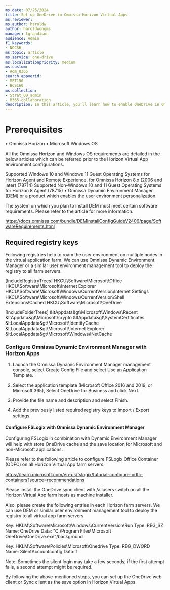 ```yaml
---
ms.date: 07/25/2024
title: Set up OneDrive in Omnissa Horizon Virtual Apps
ms.reviewer: 
ms.author: haroldw
author: haroldwongms
manager: tgrandison
audience: Admin
f1.keywords:
- NOCSH
ms.topic: article
ms.service: one-drive
ms.localizationpriority: medium
ms.custom:
- Adm_O365
search.appverid:
- MET150
- BCS160
ms.collection:
- Strat_OD_admin
- M365-collaboration
description: In this article, you'll learn how to enable OneDrive in Omnissa Horizon Virtual Apps.
---
```


# Prerequisites

•	Omnissa Horizon 
•	Microsoft Windows OS

All the Omnissa Horizon and Windows OS requirements are detailed in the below articles which can be referred prior to the Horizon Virtual App environment configurations.

Supported Windows 10 and Windows 11 Guest Operating Systems for Horizon Agent and Remote Experience, for Omnissa Horizon 8.x (2006 and later) (78714)
Supported Non-Windows 10 and 11 Guest Operating Systems for Horizon 8 Agent (78715)
•	Omnissa Dynamic Environment Manager (DEM) or a product which enables the user environment personalization. 

The system on which you plan to install DEM must meet certain software requirements.
Please refer to the article for more information.

https://docs.omnissa.com/bundle/DEMInstallConfigGuideV2406/page/SoftwareRequirements.html

## Required registry keys

Following registries help to roam the user environment on multiple nodes in the virtual application farm. We can use Omnissa Dynamic Environment Manager or a similar user environment management tool to deploy the registry to all farm servers.

[IncludeRegistryTrees]
HKCU\Software\Microsoft\Office
HKCU\Software\Microsoft\Internet Explorer
HKCU\Software\Microsoft\Windows\CurrentVersion\Internet Settings
HKCU\Software\Microsoft\Windows\CurrentVersion\Shell Extensions\Cached
HKCU\Software\Microsoft\OneDrive

[IncludeFolderTrees]
&ltAppdata&gt\Microsoft\Windows\Recent
&ltAppdata&gt\Microsoft\crypto
&ltAppdata&gt\SystemCertificates
&ltLocalAppdata&gt\Microsoft\IdentityCache
&ltLocalAppdata&gt\Microsoft\Internet Explorer
&ltLocalAppdata&gt\Microsoft\Windows\INetCache

### Configure Omnissa Dynamic Environment Manager with Horizon Apps 

1.	Launch the Omnissa Dynamic Environment Manager management console, select Create Config File and select Use an Application Template.

2.	Select the application template (Microsoft Office 2016 and 2019, or Microsoft 365), Select OneDrive for Business and click Next.

3.	Provide the file name and description and select Finish.

4.	Add the previously listed required registry keys to Import / Export settings.


#### Configure FSLogix with Omnissa Dynamic Environment Manager

Configuring FSLogix in combination with Dynamic Environment Manager will help with store OneDrive cache and the save location for Microsoft and non-Microsoft applications.

Please refer to the following article to configure FSLogix Office Container (ODFC) on all Horizon Virtual App farm servers.

https://learn.microsoft.com/en-us/fslogix/tutorial-configure-odfc-containers?source=recommendations

Please install the OneDrive sync client with /allusers switch on all the Horizon Virtual App farm hosts as machine installer. 

Also, please create the following entries in each Horizon farm servers. We can use DEM or similar user environment management tool to deploy the registry to all virtual app farm servers. 

Key: HKLM\Software\Microsoft\Windows\CurrentVersion\Run
Type: REG_SZ
Name: OneDrive
Data: "C:\Program Files\Microsoft OneDrive\OneDrive.exe"/background

Key: HKLM\Software\Policies\Microsoft\Onedrive
Type: REG_DWORD
Name: SilentAccountconfig
Data: 1

Note: Sometimes the silent login may take a few seconds; if the first attempt fails, a second attempt might be required. 

By following the above-mentioned steps, you can set up the OneDrive web client or Sync client as the save option in Horizon Virtual Apps. 
